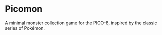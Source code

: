 # Picomon
A minimal monster collection game for the PICO-8, inspired by the classic series of Pokémon.
